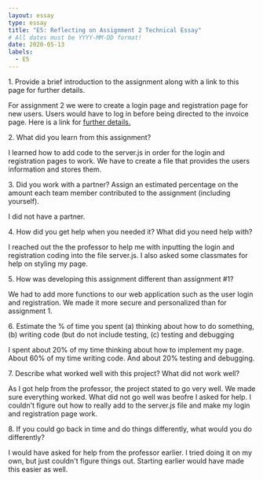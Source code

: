 ```yaml
---
layout: essay
type: essay
title: "E5: Reflecting on Assignment 2 Technical Essay"
# All dates must be YYYY-MM-DD format!
date: 2020-05-13
labels:
  - E5
---
```


<p>1. Provide a brief introduction to the assignment along with a link to this page for further details.</p>
<p>For assignment 2 we were to create a login page and registration page for new users. Users would have to log in before being directed to the invoice page. Here is a link for <a href="https://dport96.github.io/ITM352/morea/150.Assignment2/experience-Assignment2_retrospective.html">further details.</a></p>

<p>2. What did you learn from this assignment?</p>
<p>I learned how to add code to the server.js in order for the login and registration pages to work. We have to create a file that provides the users information and stores them.</p>

<p>3. Did you work with a partner? Assign an estimated percentage on the amount each team member contributed to the assignment (including yourself).</p>
<p>I did not have a partner.</p>

<p>4. How did you get help when you needed it? What did you need help with?</p>
<p>I reached out the the professor to help me with inputting the login and registration coding into the file server.js. I also asked some classmates for help on styling my page.</p>

<p>5. How was developing this assignment different than assignment #1?</p>
<p>We had to add more functions to our web application such as the user login and registration. We made it more secure and personalized than for assignment 1. </p>

<p>6. Estimate the % of time you spent (a) thinking about how to do something, (b) writing code (but do not include testing, (c) testing and debugging</p>
<p>I spent about 20% of my time thinking about how to implement my page. About 60% of my time writing code. And about 20% testing and debugging.</p>

<p>7. Describe what worked well with this project? What did not work well?</p>
<p>As I got help from the professor, the project stated to go very well. We made sure everything worked. What did not go well was beofre I asked for help. I couldn't figure out how to really add to the server.js file and make my login and registration page work.</p>

<p>8. If you could go back in time and do things differently, what would you do differently?</p>
<p>I would have asked for help from the professor earlier. I tried doing it on my own, but just couldn't figure things out. Starting earlier would have made this easier as well.</p>
